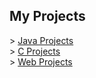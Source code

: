 <h2>My Projects</h2>
> <a href='https://github.com/nussbaumerv/BLJ2022VaNus/tree/main/Java'>Java Projects</a><br>
> <a href='https://github.com/nussbaumerv/BLJ2022VaNus/tree/main/C'>C Projects</a><br>
> <a href='https://github.com/nussbaumerv/BLJ2022VaNus/tree/main/projectsWeb'>Web Projects</a><br>
 
